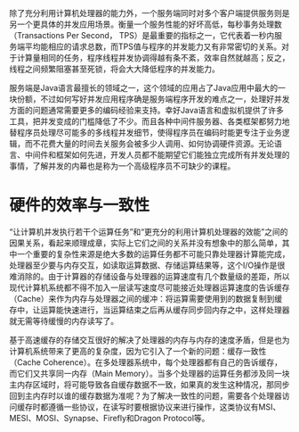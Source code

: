 除了充分利用计算机处理器的能力外，一个服务端同时对多个客户端提供服务则是另一个更具体的并发应用场景。衡量一个服务性能的好坏高低，每秒事务处理数（Transactions Per Second， TPS）是最重要的指标之一，它代表着一秒内服务端平均能相应的请求总数，而TPS值与程序的并发能力又有非常密切的关系。对于计算量相同的任务，程序线程并发协调得越有条不紊，效率自然就越高；反之，线程之间频繁阻塞甚至死锁，将会大大降低程序的并发能力。

服务端是Java语言最擅长的领域之一，这个领域的应用占了Java应用中最大的一块份额，不过如何写好并发应用程序确是服务端程序开发的难点之一，处理好并发方面的问题通常需要更多的编码经验来支持。幸好Java语言和虚拟机提供了许多工具，把并发变成的门槛降低了不少。而且各种中间件服务器、各类框架都努力地替程序员处理尽可能多的多线程并发细节，使得程序员在编码时能更专注于业务逻辑，而不花费大量的时间去关服务会被多少人调用、如何协调硬件资源。无论语言、中间件和框架如何先进，开发人员都不能期望它们能独立完成所有并发处理的事情，了解并发的内幕也是称为一个高级程序员不可缺少的课程。

# 硬件的效率与一致性
“让计算机并发执行若干个运算任务”和“更充分的利用计算机处理器的效能”之间的因果关系，看起来顺理成章，实际上它们之间的关系并没有想象中的那么简单，其中一个重要的复杂性来源是绝大多数的运算任务都不可能只靠处理器计算能完成，处理器至少要与内存交互，如读取运算数据、存储运算结果等，这个I/O操作是很难消除的。由于计算器的存储设备与处理器的运算速度有几个数量级的差距，所以现代计算机系统都不得不加入一层读写速度尽可能接近处理器运算速度的告诉缓存（Cache）来作为内存与处理器之间的缓冲：将运算需要使用到的数据复制到缓存中，让运算能快速进行，当运算结束之后再从缓存同步回内存之中，这样处理器就无需等待缓慢的内存读写了。

基于高速缓存的存储交互很好的解决了处理器的内存与内存的速度矛盾，但是也为计算机系统带来了更高的复杂度，因为它引入了一个新的问题：缓存一致性（Cache Coherence）。在多处理器系统中，每个处理器都有自己的告诉缓存，而它们又共享同一内存（Main Memory）。当多个处理器的运算任务都涉及同一块主内存区域时，将可能导致各自缓存数据不一致，如果真的发生这种情况，那同步回到主内存时以谁的缓存数据为准呢？为了解决一致性的问题，需要各个处理器访问缓存时都遵循一些协议，在读写时要根据协议来进行操作，这类协议有MSI、MESI、MOSI、Synapse、Firefly和Dragon Protocol等。